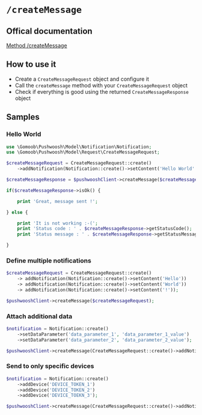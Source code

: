 # `/createMessage`

## Offical documentation

[Method /createMessage](http://www.pushwoosh.com/programming-push-notification/pushwoosh-push-notification-remote-api/#PushserviceAPI-Method-messages-create)

## How to use it

 * Create a `CreateMessageRequest` object and configure it
 * Call the `createMessage` method with your `CreateMessageRequest` object
 * Check if everything is good using the returned `CreateMessageResponse` object

## Samples

### Hello World

```php
use \Gomoob\Pushwoosh\Model\Notification\Notification;
use \Gomoob\Pushwoosh\Model\Request\CreateMessageRequest;

$createMessageRequest = CreateMessageRequest::create()
    ->addNotification(Notification::create()->setContent('Hello World'!));

$createMessageResponse = $pushwooshClient->createMessage($createMessageRequest);

if($createMessageResponse->isOk() {

    print 'Great, message sent !';

} else {

    print 'It is not working :-(';
    print 'Status code : ' . $createMessageResponse->getStatusCode();
    print 'Status message : ' . $createMessageResponse->getStatusMessage();

}
```

### Define multiple notifications 

```php
$createMessageRequest = CreateMessageRequest::create()
    -> addNotification(Notification::create()->setContent('Hello'))
    -> addNotification(Notification::create()->setContent('World'))
    -> addNotification(Notification::create()->setContent('!'));

$pushwooshClient->createMessage($createMessageRequest);
```

### Attach additional data

```php
$notification = Notification::create()
    ->setDataParameter('data_parameter_1', 'data_parameter_1_value')
    ->setDataParameter('data_parameter_2', 'data_parameter_2_value');

$pushwooshClient->createMessage(CreateMessageRequest::create()->addNotification($notification));
```

### Send to only specific devices

```php
$notification = Notification::create()
    ->addDevice('DEVICE_TOKEN_1')
    ->addDevice('DEVICE_TOKEN_2')
    ->addDevice('DEVICE_TOEKN_3');

$pushwooshClient->createMessage(CreateMessageRequest::create()->addNotification($notification));
```
